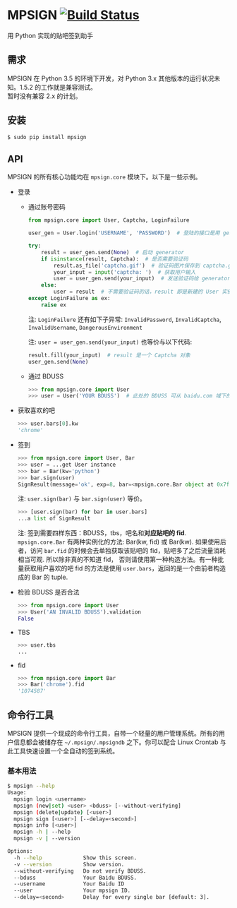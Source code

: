 
# MPSIGN [![Build Status](https://travis-ci.org/abrasumente233/mpsign.svg?branch=master)](https://travis-ci.org/abrasumente233/mpsign)
用 Python 实现的贴吧签到助手


## 需求 
MPSIGN 在 Python 3.5 的环境下开发，对 Python 3.x 其他版本的运行状况未知。1.5.2 的工作就是兼容测试。  
暂时没有兼容 2.x 的计划。

## 安装


```bash
$ sudo pip install mpsign
```

## API


MPSIGN 的所有核心功能均在 `mpsign.core` 模块下。以下是一些示例。

* 登录

    * 通过账号密码

        ```python
        from mpsign.core import User, Captcha, LoginFailure

        user_gen = User.login('USERNAME', 'PASSWORD')  # 登陆的接口是用 generator 实现的

        try:
            result = user_gen.send(None)  # 启动 generator
            if isinstance(result, Captcha):  # 是否需要验证码
                result.as_file('captcha.gif')  # 验证码图片保存到 captcha.gif
                your_input = input('captcha: ')  # 获取用户输入
                user = user_gen.send(your_input)  # 发送验证码给 generator
            else:
                user = result  # 不需要验证码的话，result 即是新建的 User 实例
        except LoginFailure as ex:
            raise ex
        ```

        注: `LoginFailure` 还有如下子异常: `InvalidPassword`, `InvalidCaptcha`, `InvalidUsername`, `DangerousEnvironment`

        注: `user = user_gen.send(your_input)` 也等价与以下代码:

        ```python
        result.fill(your_input)  # result 是一个 Captcha 对象
        user_gen.send(None)
        ```

    * 通过 BDUSS

        ```python
        >>> from mpsign.core import User
        >>> user = User('YOUR BDUSS')  # 此处的 BDUSS 可从 baidu.com 域下的 Cookies 找到
	    ```

* 获取喜欢的吧

	```python
	>>> user.bars[0].kw
    'chrome'
	```
* 签到

	```python
	>>> from mpsign.core import User, Bar
	>>> user = ...get User instance
	>>> bar = Bar(kw='python')
	>>> bar.sign(user)
	SignResult(message='ok', exp=8, bar=<mpsign.core.Bar object at 0x7f7648d35e48>, code=0, total_sign='41', rank='3249', cont_sign='4')
	```
	注: `user.sign(bar)` 与 `bar.sign(user)` 等价。
	```python
	>>> [user.sign(bar) for bar in user.bars]
	...a list of SignResult
	```
	注: 签到需要四样东西：BDUSS，tbs，吧名和**对应贴吧的 fid**. `mpsign.core.Bar` 有两种实例化的方法: Bar(kw, fid) 或 Bar(kw).
	    如果使用后者，访问 `bar.fid` 的时候会去单独获取该贴吧的 fid，贴吧多了之后流量消耗相当可观. 所以除非真的不知道 fid，
	    否则请使用第一种构造方法。有一种批量获取用户喜欢的吧 fid 的方法是使用 `user.bars`，返回的是一个由前者构造成的 Bar 的 tuple.

* 检验 BDUSS 是否合法

	```python
	>>> from mpsign.core import User
	>>> User('AN INVALID BDUSS').validation
	False
	```
* TBS

	```python
	>>> user.tbs
	...
	```
* fid

	```python
	>>> from mpsign.core import Bar
	>>> Bar('chrome').fid
	'1074587'
	```

## 命令行工具


MPSIGN 提供一个现成的命令行工具，自带一个轻量的用户管理系统。所有的用户信息都会被储存在 `~/.mpsign/.mpsigndb` 之下。你可以配合 Linux Crontab 与此工具快速设置一个全自动的签到系统。

### 基本用法

```bash
$ mpsign --help
Usage:
  mpsign login <username>
  mpsign (new|set) <user> <bduss> [--without-verifying]
  mpsign (delete|update) [<user>]
  mpsign sign [<user>] [--delay=<second>]
  mpsign info [<user>]
  mpsign -h | --help
  mpsign -v | --version

Options:
  -h --help             Show this screen.
  -v --version          Show version.
  --without-verifying   Do not verify BDUSS.
  --bduss               Your Baidu BDUSS.
  --username            Your Baidu ID
  --user                Your mpsign ID.
  --delay=<second>      Delay for every single bar [default: 3].
```
